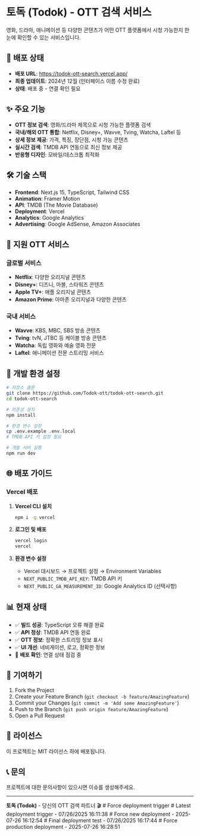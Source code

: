 # 토독 (Todok) - OTT 검색 서비스

영화, 드라마, 애니메이션 등 다양한 콘텐츠가 어떤 OTT 플랫폼에서 시청 가능한지 한눈에 확인할 수 있는 서비스입니다.

## 🚀 배포 상태

- **배포 URL**: https://todok-ott-search.vercel.app/
- **최종 업데이트**: 2024년 12월 (인터페이스 이름 수정 완료)
- **상태**: 배포 중 - 연결 확인 필요

## ✨ 주요 기능

- **OTT 정보 검색**: 영화/드라마 제목으로 시청 가능한 플랫폼 검색
- **국내/해외 OTT 통합**: Netflix, Disney+, Wavve, Tving, Watcha, Laftel 등
- **상세 정보 제공**: 가격, 특징, 장단점, 시청 가능 콘텐츠
- **실시간 검색**: TMDB API 연동으로 최신 정보 제공
- **반응형 디자인**: 모바일/데스크톱 최적화

## 🛠 기술 스택

- **Frontend**: Next.js 15, TypeScript, Tailwind CSS
- **Animation**: Framer Motion
- **API**: TMDB (The Movie Database)
- **Deployment**: Vercel
- **Analytics**: Google Analytics
- **Advertising**: Google AdSense, Amazon Associates

## 📱 지원 OTT 서비스

### 글로벌 서비스
- **Netflix**: 다양한 오리지널 콘텐츠
- **Disney+**: 디즈니, 마블, 스타워즈 콘텐츠
- **Apple TV+**: 애플 오리지널 콘텐츠
- **Amazon Prime**: 아마존 오리지널과 다양한 콘텐츠

### 국내 서비스
- **Wavve**: KBS, MBC, SBS 방송 콘텐츠
- **Tving**: tvN, JTBC 등 케이블 방송 콘텐츠
- **Watcha**: 독립 영화와 예술 영화 전문
- **Laftel**: 애니메이션 전문 스트리밍 서비스

## 🔧 개발 환경 설정

```bash
# 저장소 클론
git clone https://github.com/Todok-ott/todok-ott-search.git
cd todok-ott-search

# 의존성 설치
npm install

# 환경 변수 설정
cp .env.example .env.local
# TMDB API 키 설정 필요

# 개발 서버 실행
npm run dev
```

## 🌐 배포 가이드

### Vercel 배포

1. **Vercel CLI 설치**
   ```bash
   npm i -g vercel
   ```

2. **로그인 및 배포**
   ```bash
   vercel login
   vercel
   ```

3. **환경 변수 설정**
   - Vercel 대시보드 → 프로젝트 설정 → Environment Variables
   - `NEXT_PUBLIC_TMDB_API_KEY`: TMDB API 키
   - `NEXT_PUBLIC_GA_MEASUREMENT_ID`: Google Analytics ID (선택사항)

## 📊 현재 상태

- ✅ **빌드 성공**: TypeScript 오류 해결 완료
- ✅ **API 정상**: TMDB API 연동 완료
- ✅ **OTT 정보**: 정확한 스트리밍 정보 표시
- ✅ **UI 개선**: 네비게이션, 로고, 정확한 정보
- 🔄 **배포 확인**: 연결 상태 점검 중

## 🤝 기여하기

1. Fork the Project
2. Create your Feature Branch (`git checkout -b feature/AmazingFeature`)
3. Commit your Changes (`git commit -m 'Add some AmazingFeature'`)
4. Push to the Branch (`git push origin feature/AmazingFeature`)
5. Open a Pull Request

## 📄 라이선스

이 프로젝트는 MIT 라이선스 하에 배포됩니다.

## 📞 문의

프로젝트에 대한 문의사항이 있으시면 이슈를 생성해주세요.

---

**토독 (Todok)** - 당신의 OTT 검색 파트너 🎬
#   F o r c e   d e p l o y m e n t   t r i g g e r  
 #   L a t e s t   d e p l o y m e n t   t r i g g e r   -   0 7 / 2 6 / 2 0 2 5   1 6 : 1 1 : 3 8  
 #   F o r c e   n e w   d e p l o y m e n t   -   2 0 2 5 - 0 7 - 2 6   1 6 : 1 2 : 5 4  
 #   F i n a l   d e p l o y m e n t   t e s t   -   0 7 / 2 6 / 2 0 2 5   1 6 : 1 7 : 4 4  
 #   F o r c e   p r o d u c t i o n   d e p l o y m e n t   -   2 0 2 5 - 0 7 - 2 6   1 6 : 2 8 : 5 1  
 